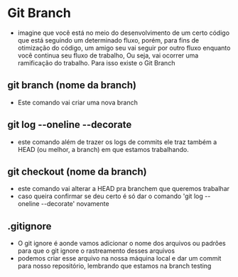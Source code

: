 # Git Branch
- imagine que você está no meio do desenvolvimento de um certo código que está seguindo um determinado fluxo, porém, para fins de otimização do código, um amigo seu vai seguir por outro fluxo enquanto você continua seu fluxo de trabalho, Ou seja, vai ocorrer uma ramificação do trabalho. Para isso existe o Git Branch

## git branch (nome da branch)
- Este comando vai criar uma nova branch

## git log --oneline --decorate
- este comando além de trazer os logs de commits ele traz também a HEAD (ou melhor, a branch) em que estamos trabalhando.

## git checkout (nome da branch)
- este comando vai alterar a HEAD pra branchem que queremos trabalhar
- caso queira confirmar se deu certo é só dar o comando 'git log --oneline --decorate' novamente

## .gitignore
- O git ignore é aonde vamos adicionar o nome dos arquivos ou padrões para que o git ignore o rastreamento desses arquivos
- podemos criar esse arquivo na nossa máquina local e dar um commit para nosso repositório, lembrando que estamos na branch testing